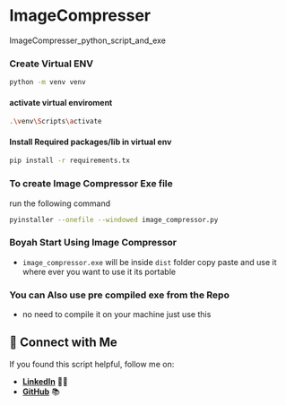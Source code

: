 # ImageCompresser
 ImageCompresser_python_script_and_exe


### Create Virtual ENV
```sh
python -m venv venv
```
#### activate virtual enviroment
```sh
.\venv\Scripts\activate
```
#### Install Required packages/lib in virtual env
```sh
pip install -r requirements.tx
```
### To create Image Compressor Exe file

run the following command
```sh
pyinstaller --onefile --windowed image_compressor.py
```
### Boyah Start Using Image Compressor
- `image_compressor.exe` will be inside `dist` folder copy paste and use it where ever you want to use it its portable

### You can Also use pre compiled exe from the Repo

- no need to compile it on your machine just use this



## 👥 Connect with Me
If you found this script helpful, follow me on:

- **[LinkedIn](https://www.linkedin.com/in/muhammad-ahsan-171519229/)** 👨‍💼
- **[GitHub](https://github.com/TheodoreAsher)** 📚
